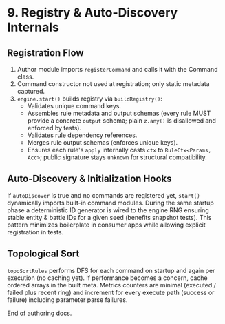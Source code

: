 # 9. Registry & Auto-Discovery Internals

## Registration Flow
1. Author module imports `registerCommand` and calls it with the Command class.
2. Command constructor not used at registration; only static metadata captured.
3. `engine.start()` builds registry via `buildRegistry()`:
   - Validates unique command keys.
   - Assembles rule metadata and output schemas (every rule MUST provide a concrete `output` schema; plain `z.any()` is disallowed and enforced by tests).
   - Validates rule dependency references.
   - Merges rule output schemas (enforces unique keys).
   - Ensures each rule's `apply` internally casts `ctx` to `RuleCtx<Params, Acc>`; public signature stays `unknown` for structural compatibility.

## Auto-Discovery & Initialization Hooks
If `autoDiscover` is true and no commands are registered yet, `start()` dynamically imports built-in command modules. During the same startup phase a deterministic ID generator is wired to the engine RNG ensuring stable entity & battle IDs for a given seed (benefits snapshot tests). This pattern minimizes boilerplate in consumer apps while allowing explicit registration in tests.

## Topological Sort
`topoSortRules` performs DFS for each command on startup and again per execution (no caching yet). If performance becomes a concern, cache ordered arrays in the built meta. Metrics counters are minimal (executed / failed plus recent ring) and increment for every execute path (success or failure) including parameter parse failures.

End of authoring docs.
